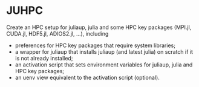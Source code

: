 # JUHPC
Create an HPC setup for juliaup, julia and some HPC key packages (MPI.jl, CUDA.jl, HDF5.jl, ADIOS2.jl, ...), including
- preferences for HPC key packages that require system libraries;
- a wrapper for juliaup that installs juliaup (and latest julia) on scratch if it is not already installed;
- an activation script that sets environment variables for juliaup, julia and HPC key packages;
- an uenv view equivalent to the activation script (optional).
